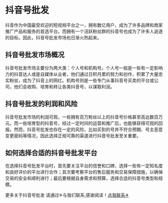 # 抖音号批发

抖音作为中国最受欢迎的短视频平台之一，拥有数亿用户，成为了许多品牌和商家推广产品和服务的首选平台。而拥有一个活跃粉丝群的抖音号也成为了许多人追逐的目标。因此，抖音号批发市场也日渐火热起来。

## 抖音号批发市场概况

抖音号批发市场主要分为两大类：个人号和机构号。个人号一般是一些有一定影响力的抖音达人或是自媒体从业者，他们通过日积月累的努力和创作，积累了大量忠实粉丝，成为了抖音上的网红。机构号则是一些专门从事抖音号买卖的平台或公司，他们会收购、培育和转让各类抖音号，以谋取利润。

## 抖音号批发的利润和风险

抖音号批发市场的利润可观，一些拥有百万粉丝以上的抖音号价格甚至高达数百万元。而一些培育型的抖音号，经过一定时间的运营和推广后，也能够获得可观的回报。然而，抖音号批发也存在一定的风险，比如买到的号并不符合预期、号主恶意变更密码等情况，因此选择正规可靠的渠道进行抖音号批发至关重要。

## 如何选择合适的抖音号批发平台

在选择抖音号批发平台时，首先要关注平台的信誉和口碑，选择一些有一定知名度和良好评价的平台进行合作；其次要考察平台的售后服务和交易保障措施，以确保交易的安全和顺利进行；最后要根据自身需求和预算，选择合适的抖音号类型和规模。

更多关于抖音号批发 请通过✈与我们联系,感谢阅读！[点我联系✈](https://edge.k02.cc)